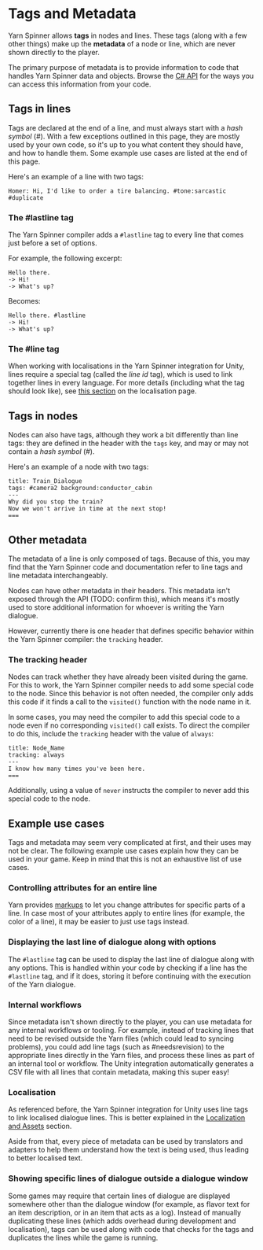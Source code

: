 # Tags and Metadata

Yarn Spinner allows **tags** in nodes and lines. These tags (along with a few other things) make up the **metadata** of a node or line, which are never shown directly to the player.

The primary purpose of metadata is to provide information to code that handles Yarn Spinner data and objects. Browse the [C# API](api/csharp) for the ways you can access this information from your code.

## Tags in lines

Tags are declared at the end of a line, and must always start with a *hash symbol* (#). With a few exceptions outlined in this page, they are mostly used by your own code, so it's up to you what content they should have, and how to handle them. Some example use cases are listed at the end of this page.

Here's an example of a line with two tags:

```
Homer: Hi, I'd like to order a tire balancing. #tone:sarcastic #duplicate
```

### The #lastline tag

The Yarn Spinner compiler adds a `#lastline` tag to every line that comes just before a set of options.

For example, the following excerpt:

```
Hello there.
-> Hi!
-> What's up?
```

Becomes:

```
Hello there. #lastline
-> Hi!
-> What's up?
```

### The #line tag

When working with localisations in the Yarn Spinner integration for Unity, lines require a special tag (called the *line id* tag), which is used to link together lines in every language. For more details (including what the tag should look like), see [this section](using-yarnspinner-with-unity/assets-and-localization#adding-line-ids) on the localisation page.

## Tags in nodes

Nodes can also have tags, although they work a bit differently than line tags: they are defined in the header with the `tags` key, and may or may not contain a *hash symbol* (#).

Here's an example of a node with two tags:

```
title: Train_Dialogue
tags: #camera2 background:conductor_cabin
---
Why did you stop the train?
Now we won't arrive in time at the next stop!
===
```

## Other metadata

The metadata of a line is only composed of tags. Because of this, you may find that the Yarn Spinner code and documentation refer to line tags and line metadata interchangeably.

Nodes can have other metadata in their headers. This metadata isn't exposed through the API (TODO: confirm this), which means it's mostly used to store additional information for whoever is writing the Yarn dialogue.

However, currently there is one header that defines specific behavior within the Yarn Spinner compiler: the `tracking` header.

### The tracking header

Nodes can track whether they have already been visited during the game. For this to work, the Yarn Spinner compiler needs to add some special code to the node. Since this behavior is not often needed, the compiler only adds this code if it finds a call to the `visited()` function with the node name in it.

In some cases, you may need the compiler to add this special code to a node even if no corresponding `visited()` call exists. To direct the compiler to do this, include the `tracking` header with the value of `always`:

```
title: Node_Name
tracking: always
---
I know how many times you've been here.
===
```

Additionally, using a value of `never` instructs the compiler to never add this special code to the node.

## Example use cases

Tags and metadata may seem very complicated at first, and their uses may not be clear. The following example use cases explain how they can be used in your game. Keep in mind that this is not an exhaustive list of use cases.

### Controlling attributes for an entire line

Yarn provides [markups](getting-started/writing-in-yarn/markup) to let you change attributes for specific parts of a line. In case most of your attributes apply to entire lines (for example, the color of a line), it may be easier to just use tags instead.

### Displaying the last line of dialogue along with options

The `#lastline` tag can be used to display the last line of dialogue along with any options. This is handled within your code by checking if a line has the `#lastline` tag, and if it does, storing it before continuing with the execution of the Yarn dialogue.

### Internal workflows

Since metadata isn't shown directly to the player, you can use metadata for any internal workflows or tooling. For example, instead of tracking lines that need to be revised outside the Yarn files (which could lead to syncing problems), you could add line tags (such as #needsrevision) to the appropriate lines directly in the Yarn files, and process these lines as part of an internal tool or workflow. The Unity integration automatically generates a CSV file with all lines that contain metadata, making this super easy!

### Localisation

As referenced before, the Yarn Spinner integration for Unity uses line tags to link localised dialogue lines. This is better explained in the [Localization and Assets](using-yarnspinner-with-unity/assets-and-localization) section.

Aside from that, every piece of metadata can be used by translators and adapters to help them understand how the text is being used, thus leading to better localised text.

### Showing specific lines of dialogue outside a dialogue window

Some games may require that certain lines of dialogue are displayed somewhere other than the dialogue window (for example, as flavor text for an item description, or in an item that acts as a log). Instead of manually duplicating these lines (which adds overhead during development and localisation), tags can be used along with code that checks for the tags and duplicates the lines while the game is running.